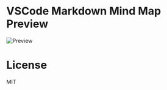 # VSCode Markdown Mind Map Preview
![Preview](https://image-host-1251131545.file.myqcloud.com/v2ex/1f105b1776e7dd5ce8e0cecdd5743879f5e851d1.jpg)

# License
MIT